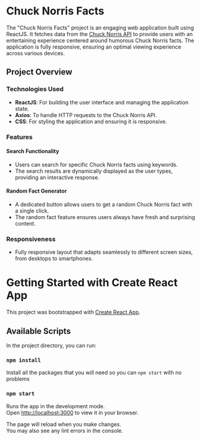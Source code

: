 # Chuck Norris Facts

The "Chuck Norris Facts" project is an engaging web application built using ReactJS. It fetches data from the [Chuck Norris API](https://api.chucknorris.io) to provide users with an entertaining experience centered around humorous Chuck Norris facts. The application is fully responsive, ensuring an optimal viewing experience across various devices. 

## Project Overview

### Technologies Used
- **ReactJS**: For building the user interface and managing the application state.
- **Axios**: To handle HTTP requests to the Chuck Norris API.
- **CSS**: For styling the application and ensuring it is responsive.

### Features

#### Search Functionality
- Users can search for specific Chuck Norris facts using keywords.
- The search results are dynamically displayed as the user types, providing an interactive response.

#### Random Fact Generator
- A dedicated button allows users to get a random Chuck Norris fact with a single click.
- The random fact feature ensures users always have fresh and surprising content.

### Responsiveness
- Fully responsive layout that adapts seamlessly to different screen sizes, from desktops to smartphones.

# Getting Started with Create React App

This project was bootstrapped with [Create React App](https://github.com/facebook/create-react-app).

## Available Scripts

In the project directory, you can run:

### `npm install`

Install all the packages that you will need so you can `npm start` with no problems

### `npm start`

Runs the app in the development mode.\
Open [http://localhost:3000](http://localhost:3000) to view it in your browser.

The page will reload when you make changes.\
You may also see any lint errors in the console.
